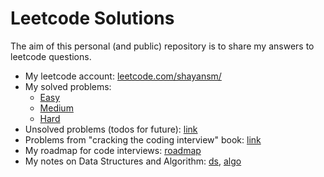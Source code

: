 # Leetcode Solutions

The aim of this personal (and public) repository is to share my answers to leetcode questions.

- My leetcode account: [leetcode.com/shayansm/](https://leetcode.com/shayansm/)
- My solved problems:
    - [Easy](./src/easy/README.html)
    - [Medium](./src/medium/README.html)
    - [Hard](./src/hard/README.html)
- Unsolved problems (todos for future): [link](./src/unsolved/README.html)
- Problems from "cracking the coding interview" book: [link](./CrackingTheCodingInterview.md)
- My roadmap for code interviews: [roadmap](./roadmap.html)
- My notes on Data Structures and Algorithm: [ds](./src/lib/dataStructures.html), [algo](./src/lib/algorithms.html)